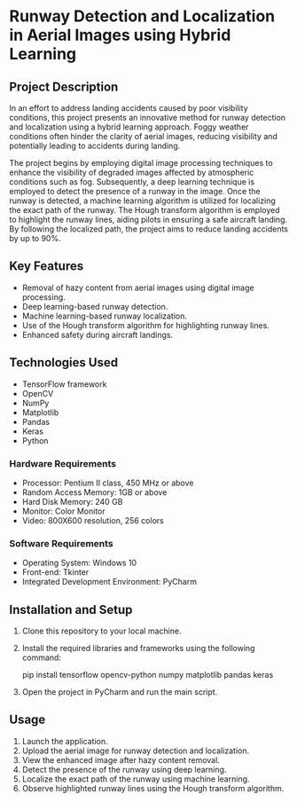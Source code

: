 # Runway Detection and Localization in Aerial Images using Hybrid Learning


## Project Description

In an effort to address landing accidents caused by poor visibility conditions, this project presents an innovative method for runway detection and localization using a hybrid learning approach. Foggy weather conditions often hinder the clarity of aerial images, reducing visibility and potentially leading to accidents during landing.

The project begins by employing digital image processing techniques to enhance the visibility of degraded images affected by atmospheric conditions such as fog. Subsequently, a deep learning technique is employed to detect the presence of a runway in the image. Once the runway is detected, a machine learning algorithm is utilized for localizing the exact path of the runway. The Hough transform algorithm is employed to highlight the runway lines, aiding pilots in ensuring a safe aircraft landing. By following the localized path, the project aims to reduce landing accidents by up to 90%.

## Key Features

- Removal of hazy content from aerial images using digital image processing.
- Deep learning-based runway detection.
- Machine learning-based runway localization.
- Use of the Hough transform algorithm for highlighting runway lines.
- Enhanced safety during aircraft landings.

## Technologies Used

- TensorFlow framework
- OpenCV
- NumPy
- Matplotlib
- Pandas
- Keras
- Python

### Hardware Requirements

- Processor: Pentium II class, 450 MHz or above
- Random Access Memory: 1GB or above
- Hard Disk Memory: 240 GB
- Monitor: Color Monitor
- Video: 800X600 resolution, 256 colors

### Software Requirements

- Operating System: Windows 10
- Front-end: Tkinter
- Integrated Development Environment: PyCharm

## Installation and Setup

1. Clone this repository to your local machine.
2. Install the required libraries and frameworks using the following command:
   
   pip install tensorflow opencv-python numpy matplotlib pandas keras
   
3. Open the project in PyCharm and run the main script.

## Usage

1. Launch the application.
2. Upload the aerial image for runway detection and localization.
3. View the enhanced image after hazy content removal.
4. Detect the presence of the runway using deep learning.
5. Localize the exact path of the runway using machine learning.
6. Observe highlighted runway lines using the Hough transform algorithm.

